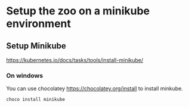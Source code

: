 # Setup the zoo on a minikube environment

## Setup Minikube

https://kubernetes.io/docs/tasks/tools/install-minikube/

### On windows
 You can use chocolatey https://chocolatey.org/install to install minkube.

    choco install minikube
